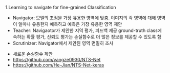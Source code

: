 1.Learning to navigate for fine-grained Classification
 - Navigator: 모델의 초점을 가장 유용한 영역에 맞춤. 이미지의 각 영역에 대해 영역이 얼마나 유용한지 예측하고 예측은 가장 유용한 영역 제안
 - Teacher: Navigaotor가 제안한 지역 평가, 피드백 제공 ground-truth class에 속하는 확률 평가, 신뢰도 평가는 손실함수로 더 많은 정보를 제공할 수 있도록 함
 - Scrutinizer: Navigator에서 제안된 영역 면밀히 조사
* 새로운 손실함수 제안
* https://github.com/yangze0930/NTS-Net
* https://github.com/He-Jian/NTS-Net-keras
